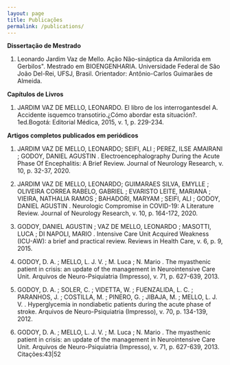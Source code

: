 ```yaml
---
layout: page
title: Publicações
permalink: /publications/
---
```


**Dissertação de Mestrado**

1. Leonardo Jardim Vaz de Mello. Ação Não-sináptica da Amilorida em Gerbilos". Mestrado em BIOENGENHARIA. Universidade Federal de São João Del-Rei, UFSJ, Brasil. Orientador: Antônio-Carlos Guimarães de Almeida.


**Capítulos de Livros**

1.  JARDIM VAZ DE MELLO, LEONARDO. El libro de los interrogantesdel A. Accidente isquemco transotirio.¿Cómo abordar esta situación?. 1ed.Bogotá: Editorial Médica, 2015, v. 1, p. 229-234.


**Artigos completos publicados em periódicos**

1. JARDIM VAZ DE MELLO, LEONARDO; SEIFI, ALI ; PEREZ, ILSE AMAIRANI ; GODOY, DANIEL AGUSTIN . Electroencephalography During the Acute Phase Of Encephalitis: A Brief Review. Journal of Neurology Research, v. 10, p. 32-37, 2020.

2. JARDIM VAZ DE MELLO, LEONARDO; GUIMARAES SILVA, EMYLLE ; OLIVEIRA CORREA RABELO, GABRIEL ; EVARISTO LEITE, MARIANA ; VIEIRA, NATHALIA RAMOS ; BAHADORI, MARYAM ; SEIFI, ALI ; GODOY, DANIEL AGUSTIN . Neurologic Compromise in COVID-19: A Literature Review. Journal of Neurology Research, v. 10, p. 164-172, 2020.

3. GODOY, DANIEL AGUSTIN ; VAZ DE MELLO, LEONARDO ; MASOTTI, LUCA ; DI NAPOLI, MARIO . Intensive Care Unit Acquired Weakness (ICU-AW): a brief and practical review. Reviews in Health Care, v. 6, p. 9, 2015. 

4. GODOY, D. A. ; MELLO, L. J. V. ; M. Luca ; N. Mario . The myasthenic patient in crisis: an update of the management in Neurointensive Care Unit. Arquivos de Neuro-Psiquiatria (Impresso), v. 71, p. 627-639, 2013. 

5. GODOY, D. A. ; SOLER, C. ; VIDETTA, W. ; FUENZALIDA, L. C. ; PARANHOS, J. ; COSTILLA, M. ; PINERO, G. ; JIBAJA, M. ; MELLO, L. J. V. . Hyperglycemia in nondiabetic patients during the acute phase of stroke. Arquivos de Neuro-Psiquiatria (Impresso), v. 70, p. 134-139, 2012.
6.  GODOY, D. A. ; MELLO, L. J. V. ; M. Luca ; N. Mario . The myasthenic patient in crisis: an update of the management in Neurointensive Care Unit. Arquivos de Neuro-Psiquiatria (Impresso), v. 71, p. 627-639, 2013. Citações:43|52
